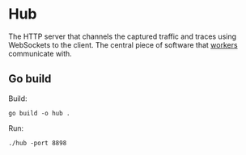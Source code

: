 # Hub

The HTTP server that channels the captured traffic and traces using WebSockets to the client. The central
piece of software that [workers](https://github.com/kubeshark/worker) communicate with.

## Go build

Build:

```shell
go build -o hub .
```

Run:

```shell
./hub -port 8898
```
